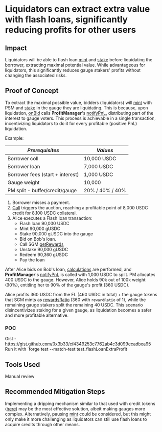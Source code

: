 # Liquidators can extract extra value with flash loans, significantly reducing profits for other users

## Impact

Liquidators will be able to flash loan [mint](https://github.com/code-423n4/2023-12-ethereumcreditguild/blob/main/src/loan/SimplePSM.sol#L103-L112) and [stake](https://github.com/code-423n4/2023-12-ethereumcreditguild/blob/main/src/loan/SurplusGuildMinter.sol#L114-L155) before liquidating the borrower, extracting maximal potential value. While advantageous for liquidators, this significantly reduces gauge stakers' profits without changing the associated risks.

## Proof of Concept

To extract the maximal possible value, bidders (liquidators) will [mint](https://github.com/code-423n4/2023-12-ethereumcreditguild/blob/main/src/loan/SimplePSM.sol#L103-L112) with PSM and [stake](https://github.com/code-423n4/2023-12-ethereumcreditguild/blob/main/src/loan/SurplusGuildMinter.sol#L114-L155) in the gauge they are liquidating. This is because, upon liquidation, [onBid](https://github.com/code-423n4/2023-12-ethereumcreditguild/blob/main/src/loan/LendingTerm.sol#L789-L798) calls **ProfitManager**'s [notifyPnL](https://github.com/code-423n4/2023-12-ethereumcreditguild/blob/main/src/governance/ProfitManager.sol#L342-L405), distributing part of the interest to gauge voters. This process is achievable in a single transaction, incentivizing liquidators to do it for every profitable (positive PnL) liquidation.

Example:

| *Prerequisites*                  | *Values*        |
|----------------------------------|-----------------|
| Borrower coll                    | 10,000 USDC     |
| Borrower loan                    | 7,000 USDC      |
| Borrower fees (start + interest) | 1,000 USDC      |
| Gauge weight                     | 10,000          |
| PM split - buffer/credit/gauge   | 20% / 40% / 40% |

1. Borrower misses a payment.
2. [Call](https://github.com/code-423n4/2023-12-ethereumcreditguild/blob/main/src/loan/LendingTerm.sol#L678-L680) triggers the auction, reaching a profitable point of 8,000 USDC credit for 8,100 USDC collateral.
3. Alice executes a Flash loan transaction:
   - Flash loan 90,000 USDC
   - Mint 90,000 gUSDC
   - Stake 90,000 gUSDC into the gauge
   - Bid on Bob's loan.
   - Call SGM [getRewards](https://github.com/code-423n4/2023-12-ethereumcreditguild/blob/main/src/loan/SurplusGuildMinter.sol#L216-L290)
   - Unstake 90,000 gUSDC
   - Redeem 90,360 gUSDC
   - Pay the loan

After Alice bids on Bob's loan, [calculations](https://github.com/code-423n4/2023-12-ethereumcreditguild/blob/main/src/loan/LendingTerm.sol#L751-L768) are performed, and **ProfitManager**'s [notifyPnL](https://github.com/code-423n4/2023-12-ethereumcreditguild/blob/main/src/governance/ProfitManager.sol#L292) is called with 1,000 USDC to split. PM allocates 400 USDC to the gauge. However, Alice holds 90k out of 100k weight (90%), entitling her to 90% of the gauge's profit (360 USDC).

Alice profits 360 USDC from the FL (460 USDC in total) + the gauge tokens that SGM mints as [rewardsRatio](https://github.com/code-423n4/2023-12-ethereumcreditguild/blob/main/src/loan/SurplusGuildMinter.sol#L252-L261) (360 with `rewardRatio` of 1), while the remaining gauge stakers split the remaining 40 USDC. This scenario disincentivizes staking for a given gauge, as liquidation becomes a safer and more profitable alternative.


### POC

Gist - https://gist.github.com/0x3b33/cf4349253c7762ab4c3d099ecadbea95
Run it with `forge test --match-test test_flashLoanExtraProfit


## Tools Used

Manual review

## Recommended Mitigation Steps

Implementing a dripping mechanism similar to that used with credit tokens ([here](https://github.com/code-423n4/2023-12-ethereumcreditguild/blob/main/src/tokens/ERC20RebaseDistributor.sol#L168)) may be the most effective solution, albeit making gauges more complex. Alternatively, pausing [mint](https://github.com/code-423n4/2023-12-ethereumcreditguild/blob/main/src/loan/SimplePSM.sol#L103-L112) could be considered, but this might only make it more challenging as liquidators can still use flash loans to acquire credits through other means.






